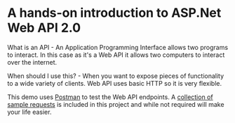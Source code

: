 # A hands-on introduction to ASP.Net Web API 2.0

What is an API - An Application Programming Interface allows two programs to interact. In this case as it's a Web API it allows two
computers to interact over the internet.

When should I use this? - When you want to expose pieces of functionality to a wide variety of clients. Web API uses basic HTTP so
it is very flexible.

This demo uses [Postman](https://www.getpostman.com) to test the Web API endpoints. A [collection of sample requests](https://github.com/aaron-lillywhite/WebAPI/blob/master/Web%20API.postman_collection.json) is included in this project and while not required will make your life easier.
